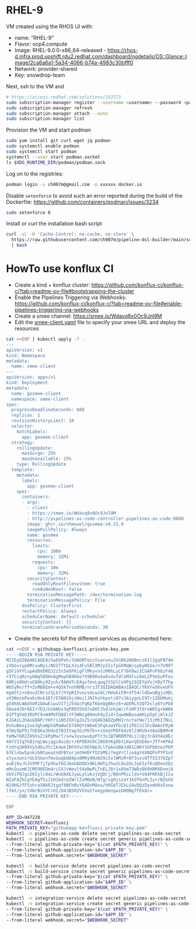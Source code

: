 # RHEL-9

VM created using the RHOS UI with:

- name: "RHEL-9"
- Flavor: ocp4.compute
- Image: RHEL-9.0.0-x86_64-released - https://rhos-d.infra.prod.upshift.rdu2.redhat.com/dashboard/ngdetails/OS::Glance::Image/2ca6a6a1-5a34-4066-b74a-4983c30bfff0
- Network: provider-shared
- Key: snowdrop-team

Next, ssh to the VM and 
```bash
# https://access.redhat.com/solutions/253273
sudo subscription-manager register --username <username> --password <password> --auto-attach
sudo subscription-manager refresh
sudo subscription-manager attach --auto
sudo subscription-manager list
```
Provision the VM and start podman
```bash
sudo yum install git curl wget jq podman
sudo systemctl enable podman
sudo systemctl start podman
systemctl --user start podman.socket
ls $XDG_RUNTIME_DIR/podman/podman.sock
```
Log on to the registries:
```bash
podman login -u ch007m@gmail.com -p xxxxxx docker.io
```
Disable `setenforce` to avoid such an error reported during the build of the Dockerfile: https://github.com/containers/podman/issues/3234
```bash
sudo setenforce 0
```
Install or curl the installation bash script
```bash
curl -sL -H 'Cache-Control: no-cache, no-store' \
  https://raw.githubusercontent.com/ch007m/pipeline-dsl-builder/main/scripts/install_buildpack_testing_environment.sh \
  | bash
```

# HowTo use konflux CI

- Create a kind + konflux cluster: https://github.com/konflux-ci/konflux-ci?tab=readme-ov-file#bootstrapping-the-cluster
- Enable the Pipelines Triggering via Webhooks: https://github.com/konflux-ci/konflux-ci?tab=readme-ov-file#enable-pipelines-triggering-via-webhooks
- Create a smee channel: https://smee.io/Wdavq8x0Oc9Jnl9M 
- Edit the [smee-client.yaml](https://github.com/konflux-ci/konflux-ci/blob/main/smee/smee-client.yaml#L28) file to specify your smee URL and deploy the resources
```bash
cat <<EOF | kubectl apply -f -
---
apiVersion: v1
kind: Namespace
metadata:
  name: smee-client
---
apiVersion: apps/v1
kind: Deployment
metadata:
  name: gosmee-client
  namespace: smee-client
spec:
  progressDeadlineSeconds: 600
  replicas: 1
  revisionHistoryLimit: 10
  selector:
    matchLabels:
      app: gosmee-client
  strategy:
    rollingUpdate:
      maxSurge: 25%
      maxUnavailable: 25%
    type: RollingUpdate
  template:
    metadata:
      labels:
        app: gosmee-client
    spec:
      containers:
      - args:
        - client
        - https://smee.io/Wdavq8x0Oc9Jnl9M
        - http://pipelines-as-code-controller.pipelines-as-code:8080
        image: ghcr.io/chmouel/gosmee:v0.21.0
        imagePullPolicy: Always
        name: gosmee
        resources:
          limits:
            cpu: 100m
            memory: 32Mi
          requests:
            cpu: 10m
            memory: 32Mi
        securityContext:
          readOnlyRootFilesystem: true
          runAsNonRoot: false
        terminationMessagePath: /dev/termination-log
        terminationMessagePolicy: File
      dnsPolicy: ClusterFirst
      restartPolicy: Always
      schedulerName: default-scheduler
      securityContext: {}
      terminationGracePeriodSeconds: 30
```
- Create the secrets fof the different services as documented here: 
```bash
cat <<EOF > githubapp-konfluxci.private-key.pem
-----BEGIN RSA PRIVATE KEY-----
MIIEpQIBAAKCAQEAz5wEbPeh/3dAORFmistuarwxuJVn0k2WUBecz61l2gqFNT4m
iVbGvryp8MruuNyi/N5ST7tbLXJs4FuSBlXMJySIsTpGhMqW/oybyWSGe/n7U90T
g5FiUYYCupAd8XDRQJ2z5s5eOFKigFlMkyvntzRRhLyLF76F8w/ICGAPvPX6zF46
+5fCcqRcnybNg50OHx0gMophB4RGe7X9B9Ra4aOs4ufdloM5Fui6mL2PtmSuPFox
08Rje8HdruG80ky9Zyuh/8AKHTcEAgxfmvLqwq2tSUlCo9Pg192EYpVvjV0yT7hp
Wb5yRn/fY+ZxMB8Em+v4Q5kTnnhRMB/nrz3T3QIDAQABAoIBAQC/YKXfwSKveUFV
mgm5ti+x6ou3CNrszSLb7/hYpRI3vezvmLwzbC/HUekiFB+df54rldGwuBgju9BL
vX3NozePeakcHok1Df/E5N8S9jzWeilJNIkxhkpoti07x3AiygnLE9Tr1Z6bMumj
gS4KmLWAd5UR1DAwEiwuVITj25GGcFqKpTKbeQgB6nj6+abERLh3QT2sly6YsPbO
G6oe4JOr6EI+7D3/UsbNUv3qFRDX5hO7vDHtJhdJehyW//FzHF3fdroWOSg+bWAK
Q1PTqYmO3RUPC9vW4MVFDQQlYF5WNzg00muh9yZi4+IqwmWBuoamKLp5pCjAlkJZ
KJGAiL2hAoGBAP/YHYrs1N5IOXlgZoZ5cUQ463ADZpMHIrncYatNe7j3jMhI7NsL
DvhuBmsy2xe3ghaWphGMaWwC6749QYsWbeE3FqkzwVFbc61iPECSZ1hcOmAnFRyN
4IWydpP9j7UEO6a3HdxQ7B3IYap1GiPKfb++iSmqYR8F64z6lZ4RUOxVAoGBAM+8
YeMwT6RZZHShvZikPpMarT/u+wJuvowubpP7r3x1BTWRDM7KLslnQj3rAXh4a9Ec
4AYV1fq7hBjnqLWxjqgz8aiQc+/6POBXG9C2NG9tKgObtLKw+QEGE8o+JTf+KPAd
FzdYq3H9XVy5dDu3tc1k4wkINFbVvC0EhWp3LlFpAoGBAJdB1CWAY1GPbbtezP6P
6fElnbw5pnkibNtpeaznQFBYurjmtHHEFfO2SMEz7egVrClio4gYdXNQPsPYP1nV
xtyxzwn1+UL6SGenfmvGoqbQ0Aps0MRy9NzWZ9iSvlWMzR+Bf3vzs8Tf5S370Zp7
auDj6v/hJU5MF7jfpXkwT6GJAoGADODx9KLHHTpJhw2L8o2kL3yE5yTKvQDeoVQz
mMsOuxmKJCME90EDm4riSXJrWeulS4aNwPLTnELJ0r1x8Sm73WOzBK9H8MXDxmjA
GbViFNJgu26Iylc8aLrWuUAXEJyaLyCuksjVgDCj/B6nPRiLlds+VA4FKKkBjIzu
NIaFAZkCgYEAgT5iJ1H1bdrpIWrlZxMOeB/N7g/vgHjszeYJXdfGnPLIy+/NIbXU
N19HGJfF5zhra5NkRJtgqf8NFhBvYQ4DnM8vu/hRSbTJEkLG4vDQzDyxmU6sEoow
lfmt/yn/tXHrBihYCrUI/D4JB5R2VVXo2feegyOenpwiUHQNgfFEk8c=
-----END RSA PRIVATE KEY-----

EOF

APP_ID=947228
WEBHOOK_SECRET=konfluxci
PATH_PRIVATE_KEY="githubapp-konfluxci.private-key.pem"
kubectl -n pipelines-as-code delete secret pipelines-as-code-secret
kubectl -n pipelines-as-code create secret generic pipelines-as-code-secret \
--from-literal github-private-key="$(cat $PATH_PRIVATE_KEY)" \
--from-literal github-application-id="$APP_ID" \
--from-literal webhook.secret="$WEBHOOK_SECRET"

kubectl -n build-service delete secret pipelines-as-code-secret
kubectl -n build-service create secret generic pipelines-as-code-secret \
--from-literal github-private-key="$(cat $PATH_PRIVATE_KEY)" \
--from-literal github-application-id="$APP_ID" \
--from-literal webhook.secret="$WEBHOOK_SECRET"

kubectl -n integration-service delete secret pipelines-as-code-secret
kubectl -n integration-service create secret generic pipelines-as-code-secret \
--from-literal github-private-key="$(cat $PATH_PRIVATE_KEY)" \
--from-literal github-application-id="$APP_ID" \
--from-literal webhook.secret="$WEBHOOK_SECRET"
```